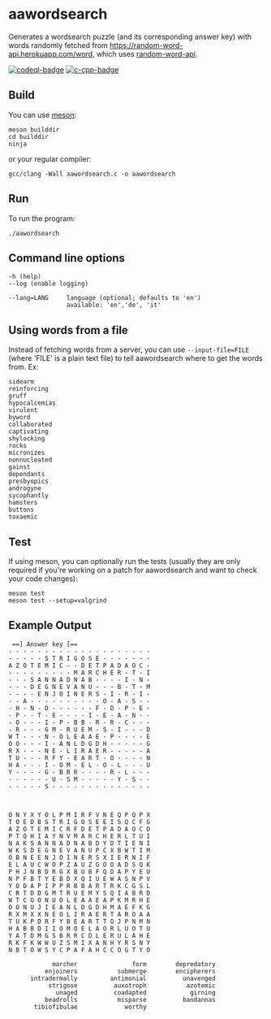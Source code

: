 # aawordsearch

Generates a wordsearch puzzle (and its corresponding answer key) with
words randomly fetched from https://random-word-api.herokuapp.com/word,
which uses
[random-word-api](https://github.com/RazorSh4rk/random-word-api).

[![codeql-badge]][codeql-url]
[![c-cpp-badge]][c-cpp-url]

[c-cpp-badge]: https://github.com/theimpossibleastronaut/aawordsearch/actions/workflows/c-cpp.yml/badge.svg
[c-cpp-url]: https://github.com/theimpossibleastronaut/aawordsearch/actions/workflows/c-cpp.yml
[codeql-badge]: https://github.com/theimpossibleastronaut/aawordsearch/workflows/CodeQL/badge.svg
[codeql-url]: https://github.com/theimpossibleastronaut/aawordsearch/actions?query=workflow%3ACodeQL

## Build

You can use [meson](https://mesonbuild.com/):

    meson builddir
    cd builddir
    ninja

or your regular compiler:

    gcc/clang -Wall aawordsearch.c -o aawordsearch

## Run

To run the program:

    ./aawordsearch

## Command line options

    -h (help)
    --log (enable logging)

    --lang=LANG     language (optional; defaults to 'en')
                    available: 'en','de', 'it'

## Using words from a file

Instead of fetching words from a server, you can use
`--input-file=FILE` (where 'FILE' is a plain text file) to tell
aawordsearch where to get the words from. Ex:

```
sidearm
reinforcing
gruff
hypocalcemias
virulent
byword
collaborated
captivating
shylocking
rocks
micronizes
nonnucleated
gainst
dependants
presbyopics
androgyne
sycophantly
hamsters
buttons
toxaemic
```

## Test

If using meson, you can optionally run the tests (usually they are only
required if you're working on a patch for aawordsearch and want to
check your code changes):

    meson test
    meson test --setup=valgrind


## Example Output

```
 ==] Answer key [==
- - - - - - - - - - - - - - - - - - - -
- - - - - S T R I G O S E - - - - - - -
A Z O T E M I C - - D E T P A D A O C -
- - - - - - - - - M A R C H E R - T - I
- - - S A N N A D N A B - - - - I - N -
- - - D E G N E V A N U - - - B - T - M
- - - - E N J O I N E R S - I - R - I -
- - A - - - - - - - - - - O - A - S - -
- H - N - D - - - - - - F - D - P - E -
- P - - T - E - - - - I - E - A - N - -
- O - - - I - P - B B - R - R - C - - -
- R - - - G M - R U E M - S - I - - - D
W T - - - N - O L E A A E - P - - - - E
O O - - - I - A N L D G D H - - - - - G
R X - - - N E - L I R A E R - - - - - A
T U - - - R F Y - E A R T - O - - - - N
H A - - - I - O M - E L - O - L - - - U
Y - - - - G - B R R - - - - R - L - - -
- - - - - - U - S M - - - - - Y - S - -
- - - - - S - - - - - - - - - - - - - -



O N Y X Y O L P M I R F V N E Q P Q P X
T O E D B S T R I G O S E E I S Q C F G
A Z O T E M I C R F D E T P A D A O C D
P T Q H I A Y N V M A R C H E R L T U I
N A K S A N N A D N A B D Y D T I E N I
W K S D E G N E V A N U P C X B W T I M
O B N E E N J O I N E R S X I E R N I F
E L A U C W O P Z A U Z G O O A D S Q K
P H J N B D R G X B U B F Q D A P Y E U
N P F B T Y E B D X Q I U E W A S N P V
Y O D A P I P P R B B A R T R K C G S L
C R T D D G M T R U E M Y S Q I A B R D
W T C G O N U O L E A A E A P K M R H E
O O N U J I E A N L D G D H M A E F K G
R X M X X N E O L I R A E R T A R O A A
T U K P D R F Y B E A R T T O J P N M N
H A B B D I I O M Q E L A O R L U O T U
Y A T D M G S B R R C D L E R U L A H E
R K F K W W U Z S M I X A N H Y R S N Y
N B T O W S Y C P A F A H C C O G T Y O

            marcher               form        depredatory
          enjoiners           submerge        encipherers
      intradermally         antimonial          unavenged
           strigose          auxotroph           azotemic
             unaged          coadapted            girning
          beadrolls           misparse          bandannas
       tibiofibulae             worthy
```
